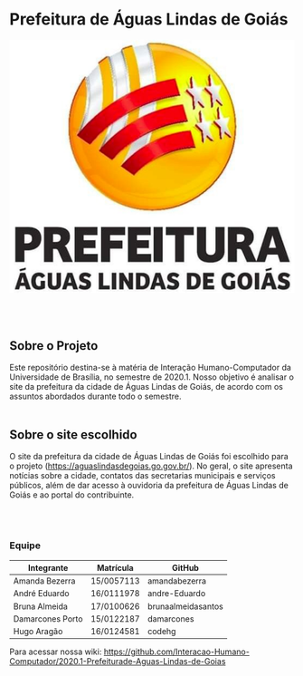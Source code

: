 # Prefeitura de Águas Lindas de Goiás

![](docs/imagens/prefeituraALG.jpg)

<br> <br/>

## Sobre o Projeto
Este repositório destina-se à matéria de Interação Humano-Computador da Universidade de Brasília, no semestre de 2020.1. Nosso objetivo é analisar o site da prefeitura da cidade de Águas Lindas de Goiás, de acordo com os assuntos abordados durante todo o semestre. 
<br> <br/>

## Sobre o site escolhido
O site da prefeitura da cidade de Águas Lindas de Goiás foi escolhido para o projeto (https://aguaslindasdegoias.go.gov.br/). No geral, o site apresenta notícias sobre a cidade, contatos das secretarias municipais e serviços públicos, além de dar acesso à ouvidoria da prefeitura de Águas Lindas de Goiás e ao portal do contribuinte.


<br> <br/>

### Equipe

Integrante      |Matrícula |GitHub
--------------  |----------|------
Amanda Bezerra  |15/0057113|amandabezerra
André Eduardo   |16/0111978|andre-Eduardo
Bruna Almeida   |17/0100626|brunaalmeidasantos
Damarcones Porto|15/0122187|damarcones
Hugo Aragão     |16/0124581|codehg

Para acessar nossa wiki: https://github.com/Interacao-Humano-Computador/2020.1-Prefeiturade-Aguas-Lindas-de-Goias
